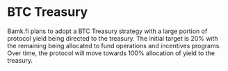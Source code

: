 # BTC Treasury

Bamk.fi plans to adopt a BTC Treasury strategy with a large portion of protocol yield being directed to the treasury. The initial target is 20% with the remaining being allocated to fund operations and incentives programs. Over time, the protocol will move towards 100% allocation of yield to the treasury.&#x20;
